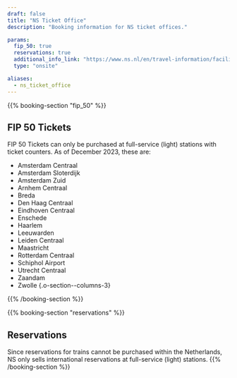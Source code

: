 ```yaml
---
draft: false
title: "NS Ticket Office"
description: "Booking information for NS ticket offices."

params:
  fip_50: true
  reservations: true
  additional_info_link: "https://www.ns.nl/en/travel-information/facilities/ov-service-and-tickets-shops.html"
  type: "onsite"

aliases:
  - ns_ticket_office
---
```


{{% booking-section "fip_50" %}}

## FIP 50 Tickets

FIP 50 Tickets can only be purchased at full-service (light) stations with ticket counters. As of December 2023, these are:

<!-- prettier-ignore -->
- Amsterdam Centraal
- Amsterdam Sloterdijk
- Amsterdam Zuid
- Arnhem Centraal
- Breda
- Den Haag Centraal
- Eindhoven Centraal
- Enschede
- Haarlem
- Leeuwarden
- Leiden Centraal
- Maastricht
- Rotterdam Centraal
- Schiphol Airport
- Utrecht Centraal
- Zaandam
- Zwolle
{.o-section--columns-3}

{{% /booking-section %}}

{{% booking-section "reservations" %}}

## Reservations

Since reservations for trains cannot be purchased within the Netherlands, NS only sells international reservations at full-service (light) stations.
{{% /booking-section %}}
